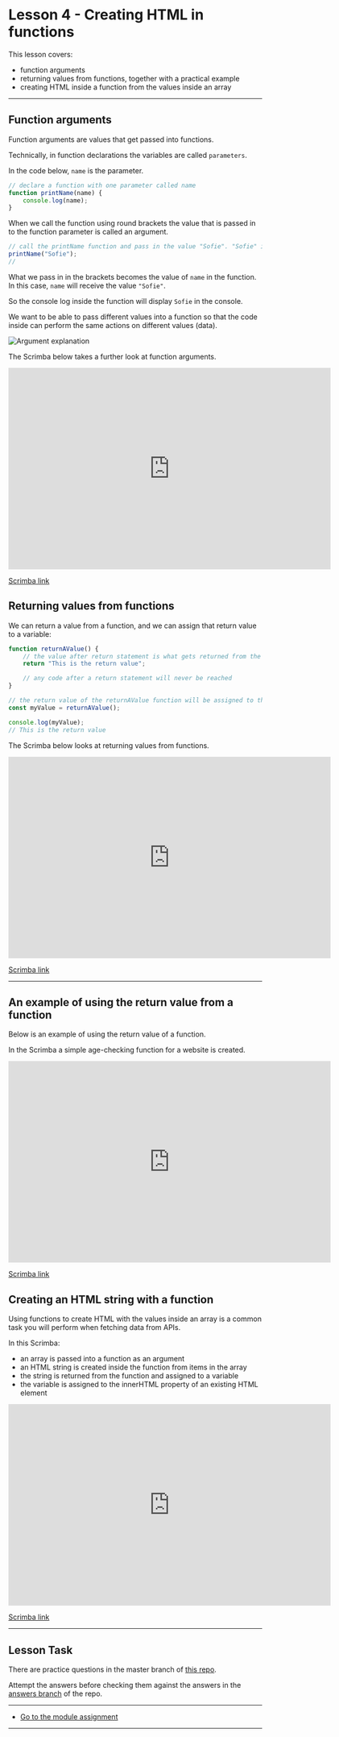 # Lesson 4 - Creating HTML in functions

This lesson covers:

-   function arguments
-   returning values from functions, together with a practical example
-   creating HTML inside a function from the values inside an array

---

## Function arguments

Function arguments are values that get passed into functions.

Technically, in function declarations the variables are called `parameters`.

In the code below, `name` is the parameter.

```js
// declare a function with one parameter called name
function printName(name) {
    console.log(name);
}
```

<!--
The argument becomes a variable available to the code inside the function.

When we call the function using round brackets like this: -->

When we call the function using round brackets the value that is passed in to the function parameter is called an argument.

```js
// call the printName function and pass in the value "Sofie". "Sofie" is an argument
printName("Sofie");
//
```

What we pass in in the brackets becomes the value of `name` in the function. In this case, `name` will receive the value `"Sofie"`.

So the console log inside the function will display `Sofie` in the console.

We want to be able to pass different values into a function so that the code inside can perform the same actions on different values (data).

<img src="/images/js1/function-explanation.png" alt="Argument explanation" style="max-width:600px">

The Scrimba below takes a further look at function arguments.

<iframe src="https://scrimba.com/c/crqy9NuP" width="640" height="400" frameborder="0" allow="autoplay; fullscreen" allowfullscreen></iframe>

<a href="https://scrimba.com/c/crqy9NuP" target="_blank">Scrimba link</a>

## Returning values from functions

We can return a value from a function, and we can assign that return value to a variable:

```js
function returnAValue() {
    // the value after return statement is what gets returned from the function
    return "This is the return value";

    // any code after a return statement will never be reached
}

// the return value of the returnAValue function will be assigned to the myValue variable
const myValue = returnAValue();

console.log(myValue);
// This is the return value
```

The Scrimba below looks at returning values from functions.

<iframe src="https://scrimba.com/c/czLNwafP" width="640" height="400" frameborder="0" allow="autoplay; fullscreen" allowfullscreen></iframe>

<a href="https://scrimba.com/c/czLNwafP" target="_blank">Scrimba link</a>

---

## An example of using the return value from a function

Below is an example of using the return value of a function.

In the Scrimba a simple age-checking function for a website is created.

<iframe src="https://scrimba.com/c/ceqmb6fB" width="640" height="400" frameborder="0" allow="autoplay; fullscreen" allowfullscreen></iframe>

<a href="https://scrimba.com/c/ceqmb6fB" target="_blank">Scrimba link</a>

## Creating an HTML string with a function

Using functions to create HTML with the values inside an array is a common task you will perform when fetching data from APIs.

In this Scrimba:

-   an array is passed into a function as an argument
-   an HTML string is created inside the function from items in the array
-   the string is returned from the function and assigned to a variable
-   the variable is assigned to the innerHTML property of an existing HTML element

<iframe src="https://scrimba.com/c/ceqmWphQ" width="640" height="400" frameborder="0" allow="autoplay; fullscreen" allowfullscreen></iframe>

<a href="https://scrimba.com/c/ceqmWphQ" target="_blank">Scrimba link</a>

---

## Lesson Task

There are practice questions in the master branch of [this repo](https://github.com/NoroffFEU/lesson-task-js1-module1-lesson4).

Attempt the answers before checking them against the answers in the [answers branch](https://github.com/NoroffFEU/lesson-task-js1-module1-lesson4/tree/answers) of the repo.

---

-   [Go to the module assignment](ma)

---
